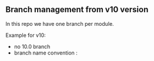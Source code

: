 ## Branch management from v10 version

In this repo we have one branch per module.

Example for v10:

- no 10.0 branch
- branch name convention : 
